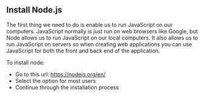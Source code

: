 ## Install Node.js
The first thing we need to do is enable us to run JavaScript on our computers. JavaScript normally is just run on web browsers like Google, but Node allows us to run JavaScript on our local computers. It also allows us to run JavaScript on servers so when creating web applications you can use JavaScript for both the front and back end of the application.

To install node:
- Go to this url: https://nodejs.org/en/ 
- Select the option for most users
- Continue through the installation process
